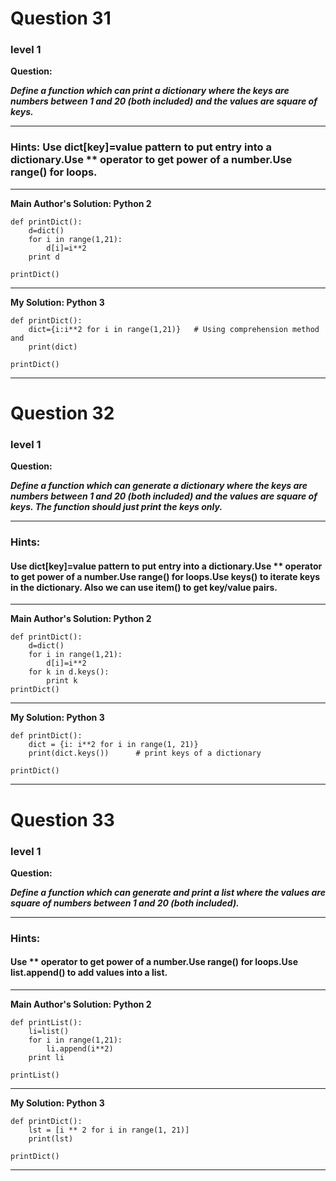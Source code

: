 # Question 31
### level 1

**Question:**

***Define a function which can print a dictionary where the keys are numbers between 1 and 20 (both included) and the values are square of keys.***

----------------------
### Hints: Use dict[key]=value pattern to put entry into a dictionary.Use ** operator to get power of a number.Use range() for loops.
-------------------
**Main Author's Solution: Python 2**
```
def printDict():
	d=dict()
	for i in range(1,21):
		d[i]=i**2
	print d
		
printDict()
```
----------------
**My Solution: Python 3**
```
def printDict():
    dict={i:i**2 for i in range(1,21)}   # Using comprehension method and
    print(dict)

printDict()
```
----------------

# Question 32
### level 1

**Question:**

***Define a function which can generate a dictionary where the keys are numbers between 1 and 20 (both included) and the values are square of keys. The function should just print the keys only.***

----------------------
### Hints:
#### Use dict[key]=value pattern to put entry into a dictionary.Use ** operator to get power of a number.Use range() for loops.Use keys() to iterate keys in the dictionary. Also we can use item() to get key/value pairs.

-------------------
**Main Author's Solution: Python 2**
```
def printDict():
	d=dict()
	for i in range(1,21):
		d[i]=i**2
	for k in d.keys():	
		print k
printDict()
```
----------------
**My Solution: Python 3**
```
def printDict():
    dict = {i: i**2 for i in range(1, 21)}
    print(dict.keys())      # print keys of a dictionary

printDict()
```
---------------------

# Question 33
### level 1

**Question:**

***Define a function which can generate and print a list where the values are square of numbers between 1 and 20 (both included).***

----------------------
### Hints:
#### Use ** operator to get power of a number.Use range() for loops.Use list.append() to add values into a list.

-------------------
**Main Author's Solution: Python 2**
```
def printList():
	li=list()
	for i in range(1,21):
		li.append(i**2)
	print li
		
printList()
```
----------------
**My Solution: Python 3**
```
def printDict():
    lst = [i ** 2 for i in range(1, 21)]
    print(lst)

printDict()
```
-------------------
